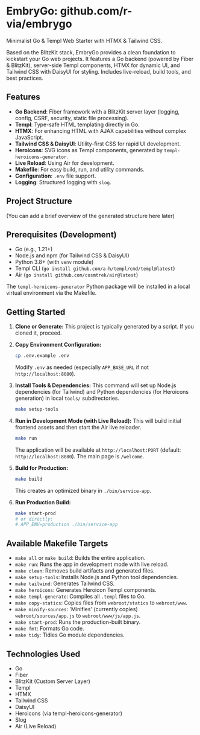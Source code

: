 # EmbryGo: github.com/r-via/embrygo

Minimalist Go & Templ Web Starter with HTMX & Tailwind CSS.

Based on the BlitzKit stack, EmbryGo provides a clean foundation to kickstart your Go web projects.
It features a Go backend (powered by Fiber & BlitzKit), server-side Templ components,
HTMX for dynamic UI, and Tailwind CSS with DaisyUI for styling.
Includes live-reload, build tools, and best practices.

## Features

*   **Go Backend**: Fiber framework with a BlitzKit server layer (logging, config, CSRF, security, static file processing).
*   **Templ**: Type-safe HTML templating directly in Go.
*   **HTMX**: For enhancing HTML with AJAX capabilities without complex JavaScript.
*   **Tailwind CSS & DaisyUI**: Utility-first CSS for rapid UI development.
*   **Heroicons**: SVG icons as Templ components, generated by `templ-heroicons-generator`.
*   **Live Reload**: Using Air for development.
*   **Makefile**: For easy build, run, and utility commands.
*   **Configuration**: `.env` file support.
*   **Logging**: Structured logging with `slog`.

## Project Structure

(You can add a brief overview of the generated structure here later)

## Prerequisites (Development)

*   Go (e.g., 1.21+)
*   Node.js and npm (for Tailwind CSS & DaisyUI)
*   Python 3.8+ (with `venv` module)
*   Templ CLI (`go install github.com/a-h/templ/cmd/templ@latest`)
*   Air (`go install github.com/cosmtrek/air@latest`)

The `templ-heroicons-generator` Python package will be installed in a local virtual environment via the Makefile.

## Getting Started

1.  **Clone or Generate:**
    This project is typically generated by a script. If you cloned it, proceed.

2.  **Copy Environment Configuration:**
    ```bash
    cp .env.example .env
    ```
    Modify `.env` as needed (especially `APP_BASE_URL` if not `http://localhost:8080`).

3.  **Install Tools & Dependencies:**
    This command will set up Node.js dependencies (for Tailwind) and Python dependencies (for Heroicons generation) in local `tools/` subdirectories.
    ```bash
    make setup-tools
    ```

4.  **Run in Development Mode (with Live Reload):**
    This will build initial frontend assets and then start the Air live reloader.
    ```bash
    make run
    ```
    The application will be available at `http://localhost:PORT` (default: `http://localhost:8080`).
    The main page is `/welcome`.

5.  **Build for Production:**
    ```bash
    make build
    ```
    This creates an optimized binary in `./bin/service-app`.

6.  **Run Production Build:**
    ```bash
    make start-prod
    # or directly:
    # APP_ENV=production ./bin/service-app
    ```

## Available Makefile Targets

*   `make all` or `make build`: Builds the entire application.
*   `make run`: Runs the app in development mode with live reload.
*   `make clean`: Removes build artifacts and generated files.
*   `make setup-tools`: Installs Node.js and Python tool dependencies.
*   `make tailwind`: Generates Tailwind CSS.
*   `make heroicons`: Generates Heroicon Templ components.
*   `make templ-generate`: Compiles all `.templ` files to Go.
*   `make copy-statics`: Copies files from `webroot/statics` to `webroot/www`.
*   `make minify-sources`: 'Minifies' (currently copies) `webroot/sources/app.js` to `webroot/www/js/app.js`.
*   `make start-prod`: Runs the production-built binary.
*   `make fmt`: Formats Go code.
*   `make tidy`: Tidies Go module dependencies.

## Technologies Used

*   Go
*   Fiber
*   BlitzKit (Custom Server Layer)
*   Templ
*   HTMX
*   Tailwind CSS
*   DaisyUI
*   Heroicons (via templ-heroicons-generator)
*   Slog
*   Air (Live Reload)